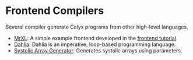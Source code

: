 # Frontend Compilers

Several compiler generate Calyx programs from other high-level languages.

- [MrXL](./mrxl.md): A simple example frontend developed in the [frontend tutorial](../tutorial/frontend-tut.md).
- [Dahlia](./dahlia.md): Dahlia is an imperative, loop-based programming language.
- [Systolic Array Generator](./systolic-array.md): Generates systolic arrays using parameters.
